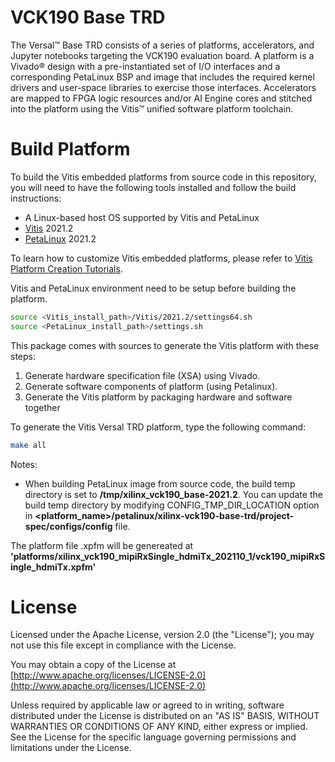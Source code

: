 # VCK190 Base TRD

The Versal:tm: Base TRD consists of a series of platforms, accelerators, and Jupyter
notebooks targeting the VCK190 evaluation board. A platform is a Vivado:registered: design
with a pre-instantiated set of I/O interfaces and a corresponding PetaLinux BSP
and image that includes the required kernel drivers and user-space libraries to
exercise those interfaces. Accelerators are mapped to FPGA logic resources
and/or AI Engine cores and stitched into the platform using the Vitis:tm: unified software platform toolchain.

# Build Platform

To build the Vitis embedded platforms from source code in this repository, you will need to have the following tools
installed and follow the build instructions:

- A Linux-based host OS supported by Vitis and PetaLinux
- [Vitis][1] 2021.2
- [PetaLinux][2] 2021.2

[1]: https://www.xilinx.com/support/download/index.html/content/xilinx/en/downloadNav/vitis.html
[2]: https://www.xilinx.com/support/download/index.html/content/xilinx/en/downloadNav/embedded-design-tools.html

To learn how to customize Vitis embedded platforms, please refer to [Vitis Platform Creation Tutorials](https://github.com/Xilinx/Vitis-Tutorials/tree/master/Vitis_Platform_Creation).

Vitis and PetaLinux environment need to be setup before building the platform.

```bash
source <Vitis_install_path>/Vitis/2021.2/settings64.sh
source <PetaLinux_install_path>/settings.sh
```
This package comes with sources to generate the Vitis platform with these steps:

1. Generate hardware specification file (XSA) using Vivado.
2. Generate software components of platform (using Petalinux).
3. Generate the Vitis platform by packaging hardware and software together

To generate the Vitis Versal TRD platform, type the following command:
```bash
make all
```

Notes:

- When building PetaLinux image from source code, the build temp directory is set to **/tmp/xilinx_vck190_base-2021.2**. You can update the build temp directory by modifying CONFIG_TMP_DIR_LOCATION option in **<platform_name>/petalinux/xilinx-vck190-base-trd/project-spec/configs/config** file.

The platform file .xpfm will be genereated at **'platforms/xilinx_vck190_mipiRxSingle_hdmiTx_202110_1/vck190_mipiRxSingle_hdmiTx.xpfm'**

# License

Licensed under the Apache License, version 2.0 (the "License"); you may not use this file 
except in compliance with the License.

You may obtain a copy of the License at
[http://www.apache.org/licenses/LICENSE-2.0](http://www.apache.org/licenses/LICENSE-2.0)


Unless required by applicable law or agreed to in writing, software distributed under the 
License is distributed on an "AS IS" BASIS, WITHOUT WARRANTIES OR CONDITIONS OF ANY KIND, 
either express or implied. See the License for the specific language governing permissions 
and limitations under the License.    

